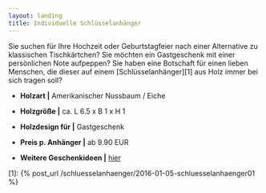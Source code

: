 ```yaml
---
layout: landing
title: Individuelle Schlüsselanhänger
---
```


Sie suchen für Ihre Hochzeit oder Geburtstagfeier nach einer Alternative zu klassischen Tischkärtchen?
Sie möchten ein Gastgeschenk mit einer persönlichen Note aufpeppen?
Sie haben eine Botschaft für einen lieben Menschen,
die dieser auf einem [Schlüsselanhänger][1] aus Holz immer bei sich tragen soll?

- **Holzart \|** Amerikanischer Nussbaum / Eiche
- **Holzgröße \|** ca. L 6.5 x B 1 x H 1
- **Holzdesign für \|** Gastgeschenk
- **Preis p. Anhänger \|** ab 9.90 EUR

- **Weitere Geschenkideen \|** <a href="{{ site.baseurl }}/holzwerke">hier</a>

[1]: {% post_url /schluesselanhaenger/2016-01-05-schluesselanhaenger01 %}

